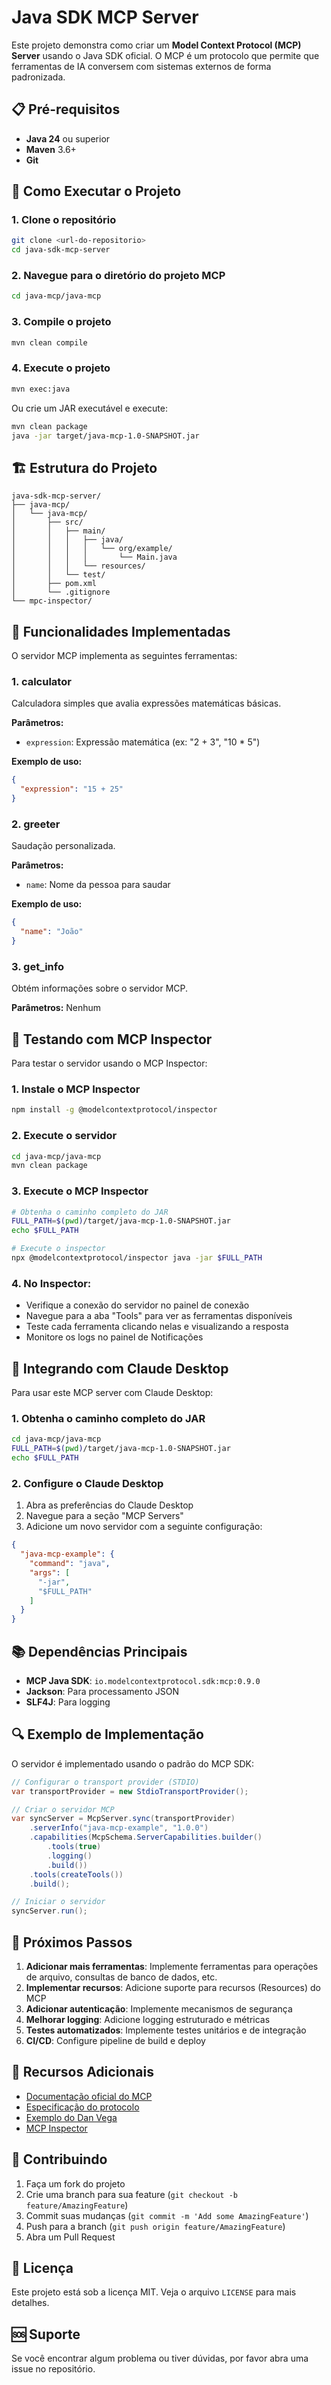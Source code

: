 # Java SDK MCP Server

Este projeto demonstra como criar um **Model Context Protocol (MCP) Server** usando o Java SDK oficial. O MCP é um protocolo que permite que ferramentas de IA conversem com sistemas externos de forma padronizada.

## 📋 Pré-requisitos

- **Java 24** ou superior
- **Maven** 3.6+ 
- **Git**

## 🚀 Como Executar o Projeto

### 1. Clone o repositório

```bash
git clone <url-do-repositorio>
cd java-sdk-mcp-server
```

### 2. Navegue para o diretório do projeto MCP

```bash
cd java-mcp/java-mcp
```

### 3. Compile o projeto

```bash
mvn clean compile
```

### 4. Execute o projeto

```bash
mvn exec:java
```

Ou crie um JAR executável e execute:

```bash
mvn clean package
java -jar target/java-mcp-1.0-SNAPSHOT.jar
```

## 🏗️ Estrutura do Projeto

```
java-sdk-mcp-server/
├── java-mcp/
│   └── java-mcp/
│       ├── src/
│       │   ├── main/
│       │   │   ├── java/
│       │   │   │   └── org/example/
│       │   │   │       └── Main.java
│       │   │   └── resources/
│       │   └── test/
│       ├── pom.xml
│       └── .gitignore
└── mpc-inspector/
```

## 🔧 Funcionalidades Implementadas

O servidor MCP implementa as seguintes ferramentas:

### 1. **calculator**
Calculadora simples que avalia expressões matemáticas básicas.

**Parâmetros:**
- `expression`: Expressão matemática (ex: "2 + 3", "10 * 5")

**Exemplo de uso:**
```json
{
  "expression": "15 + 25"
}
```

### 2. **greeter**
Saudação personalizada.

**Parâmetros:**
- `name`: Nome da pessoa para saudar

**Exemplo de uso:**
```json
{
  "name": "João"
}
```

### 3. **get_info**
Obtém informações sobre o servidor MCP.

**Parâmetros:** Nenhum

## 🧪 Testando com MCP Inspector

Para testar o servidor usando o MCP Inspector:

### 1. Instale o MCP Inspector

```bash
npm install -g @modelcontextprotocol/inspector
```

### 2. Execute o servidor

```bash
cd java-mcp/java-mcp
mvn clean package
```

### 3. Execute o MCP Inspector

```bash
# Obtenha o caminho completo do JAR
FULL_PATH=$(pwd)/target/java-mcp-1.0-SNAPSHOT.jar
echo $FULL_PATH

# Execute o inspector
npx @modelcontextprotocol/inspector java -jar $FULL_PATH
```

### 4. No Inspector:
- Verifique a conexão do servidor no painel de conexão
- Navegue para a aba "Tools" para ver as ferramentas disponíveis
- Teste cada ferramenta clicando nelas e visualizando a resposta
- Monitore os logs no painel de Notificações

## 🔌 Integrando com Claude Desktop

Para usar este MCP server com Claude Desktop:

### 1. Obtenha o caminho completo do JAR

```bash
cd java-mcp/java-mcp
FULL_PATH=$(pwd)/target/java-mcp-1.0-SNAPSHOT.jar
echo $FULL_PATH
```

### 2. Configure o Claude Desktop

1. Abra as preferências do Claude Desktop
2. Navegue para a seção "MCP Servers"
3. Adicione um novo servidor com a seguinte configuração:

```json
{
  "java-mcp-example": {
    "command": "java",
    "args": [
      "-jar",
      "$FULL_PATH"
    ]
  }
}
```

## 📚 Dependências Principais

- **MCP Java SDK**: `io.modelcontextprotocol.sdk:mcp:0.9.0`
- **Jackson**: Para processamento JSON
- **SLF4J**: Para logging

## 🔍 Exemplo de Implementação

O servidor é implementado usando o padrão do MCP SDK:

```java
// Configurar o transport provider (STDIO)
var transportProvider = new StdioTransportProvider();

// Criar o servidor MCP
var syncServer = McpServer.sync(transportProvider)
    .serverInfo("java-mcp-example", "1.0.0")
    .capabilities(McpSchema.ServerCapabilities.builder()
        .tools(true)
        .logging()
        .build())
    .tools(createTools())
    .build();

// Iniciar o servidor
syncServer.run();
```

## 🎯 Próximos Passos

1. **Adicionar mais ferramentas**: Implemente ferramentas para operações de arquivo, consultas de banco de dados, etc.
2. **Implementar recursos**: Adicione suporte para recursos (Resources) do MCP
3. **Adicionar autenticação**: Implemente mecanismos de segurança
4. **Melhorar logging**: Adicione logging estruturado e métricas
5. **Testes automatizados**: Implemente testes unitários e de integração
6. **CI/CD**: Configure pipeline de build e deploy

## 📖 Recursos Adicionais

- [Documentação oficial do MCP](https://modelcontextprotocol.io/)
- [Especificação do protocolo](https://spec.modelcontextprotocol.io/)
- [Exemplo do Dan Vega](https://github.com/danvega/javaone-mcp)
- [MCP Inspector](https://github.com/modelcontextprotocol/mcp-inspector)

## 🤝 Contribuindo

1. Faça um fork do projeto
2. Crie uma branch para sua feature (`git checkout -b feature/AmazingFeature`)
3. Commit suas mudanças (`git commit -m 'Add some AmazingFeature'`)
4. Push para a branch (`git push origin feature/AmazingFeature`)
5. Abra um Pull Request

## 📄 Licença

Este projeto está sob a licença MIT. Veja o arquivo `LICENSE` para mais detalhes.

## 🆘 Suporte

Se você encontrar algum problema ou tiver dúvidas, por favor abra uma issue no repositório.

